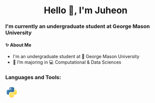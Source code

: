 <h1 align="center">Hello 👋, I'm Juheon</h1>
<h3 align="left">I'm currently an undergraduate student at George Mason University</h3>


#### ✨ About Me

- I'm an undergraduate student at 🏫 George Mason University
- 🌱 I’m majoring in 💻 Computational & Data Sciences


<h3 align="left">Languages and Tools:</h3>
<p align="left"> <a href="https://www.python.org" target="_blank" rel="noreferrer"> <img src="https://raw.githubusercontent.com/devicons/devicon/master/icons/python/python-original.svg" alt="python" width="40" height="40"/> </a> </p>

